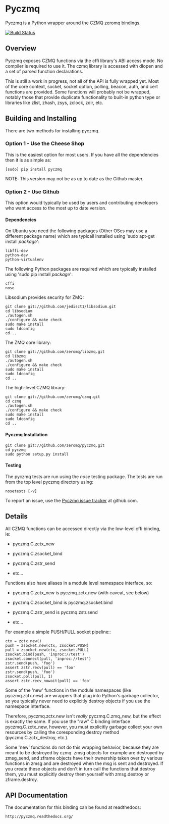 # Pyczmq
Pyczmq is a Python wrapper around the CZMQ zeromq bindings.

[![Build Status](https://travis-ci.org/claws/pyczmq.png?branch=add_continuous_integration)](https://travis-ci.org/claws/pyczmq)

## Overview

Pyczmq exposes CZMQ functions via the cffi library's ABI access mode.  No compiler is required to use it.  The czmq library is accessed with dlopen and a set of parsed function declarations.

This is still a work in progress, not all of the API is fully wrapped yet. Most of the core context, socket, socket option, polling, beacon, auth, and cert functions are provided. Some functions will probably not be wrapped, notably those that provide duplicate functionality to built-in python type or libraries like zlist, zhash, zsys, zclock, zdir, etc.


## Building and Installing

There are two methods for installing pyczmq.

### Option 1 - Use the Cheese Shop

This is the easiest option for most users. If you have all the dependencies then it is as simple as:

    [sudo] pip install pyczmq

NOTE: This version may not be as up to date as the Github master.


### Option 2 - Use Github

This option would typically be used by users and contributing developers who want access to the most up to date version.


#### Dependencies

On Ubuntu you need the following packages (Other OSes may use a different package name) which are typicall installed using 'sudo apt-get install _package_':

    libffi-dev
    python-dev
    python-virtualenv

The following Python packages are required which are typically installed using 'sudo pip install _package_':

    cffi
    nose

Libsodium provides security for ZMQ:

    git clone git://github.com/jedisct1/libsodium.git
    cd libsodium
    ./autogen.sh
    ./configure && make check
    sudo make install
    sudo ldconfig
    cd ..

The ZMQ core library:

    git clone git://github.com/zeromq/libzmq.git
    cd libzmq
    ./autogen.sh
    ./configure && make check
    sudo make install
    sudo ldconfig
    cd ..

The high-level CZMQ library:

    git clone git://github.com/zeromq/czmq.git
    cd czmq
    ./autogen.sh
    ./configure && make check
    sudo make install
    sudo ldconfig
    cd ..


#### Pyczmq Installation

    git clone git://github.com/zeromq/pyczmq.git
    cd pyczmq
    sudo python setup.py install


#### Testing

The pyczmq tests are run using the *nose* testing package. The tests are run from the top level pyczmq directory using:

    nosetests [-v]


To report an issue, use the [Pyczmq issue tracker](https://github.com/zeromq/pyczmq/issues) at github.com.

## Details

All CZMQ functions can be accessed directly via the low-level cffi
binding, ie:

  - pyczmq.C.zctx_new

  - pyczmq.C.zsocket_bind

  - pyczmq.C.zstr_send

  - etc...

Functions also have aliases in a module level namespace interface, so:

  - pyczmq.C.zctx_new is pyczmq.zctx.new (with caveat, see below)

  - pyczmq.C.zsocket_bind is pyczmq.zsocket.bind

  - pyczmq.C.zstr_send is pyczmq.zstr.send

  - etc...

For example a simple PUSH/PULL socket pipeline::

    ctx = zctx.new()
    push = zsocket.new(ctx, zsocket.PUSH)
    pull = zsocket.new(ctx, zsocket.PULL)
    zsocket.bind(push, 'inproc://test')
    zsocket.connect(pull, 'inproc://test')
    zstr.send(push, 'foo')
    assert zstr.recv(pull) == 'foo'
    zstr.send(push, 'foo')
    zsocket.poll(pull, 1)
    assert zstr.recv_nowait(pull) == 'foo'

Some of the 'new' functions in the module namespaces (like pyczmq.zctx.new) are wrappers that plug into Python's garbage collector, so you typically never need to explicitly destroy objects if you use the namespace interface.

Therefore, pyczmq.zctx.new isn't *really* pyczmq.C.zmq_new, but the effect is exactly the same.  If you use the "raw" C binding interface pyczmq.C.zctx_new, however, you must explicitly garbage collect your own resources by calling the coresponding destroy method (pyczmq.C.zctx_destroy, etc.).

Some 'new' functions do not do this wrapping behavior, because they are meant to be destroyed by czmq. zmsg objects for example are destroyed by zmsg_send, and zframe objects have their ownership taken over by various functions in zmsg and are destroyed when the msg is sent and destroyed.  If you create these objects and don't in turn call the functions that destroy them, you must explicitly destroy them yourself with zmsg.destroy or zframe.destroy.


## API Documentation

The documentation for this binding can be found at readthedocs:

    http://pyczmq.readthedocs.org/
